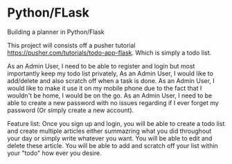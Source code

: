 # Python/FLask
Building a planner in Python/Flask

This project will consists off a pusher tutorial https://pusher.com/tutorials/todo-app-flask. Which is simply a todo list.

As an Admin User, I need to be able to register and login but most importantly keep my todo list privately,  As an Admin User, I would like to add/delete and also scratch off when a task is done. As an Admin User, I would like to make it use it on my mobile phone due to the fact that I wouldn't be home, I would be on the go. As an Admin User, I need to be able to create a new password with no issues regarding if I ever forget my password (Or simply create a new account).

Feature list: Once you sign up and login, you will be able to create a todo list and create multiple articles either summazring what you did throughout your day or simply write whatever you want. You will be able to edit and delete these article. You will be able to add and scratch off your list within your "todo" how ever you desire.

